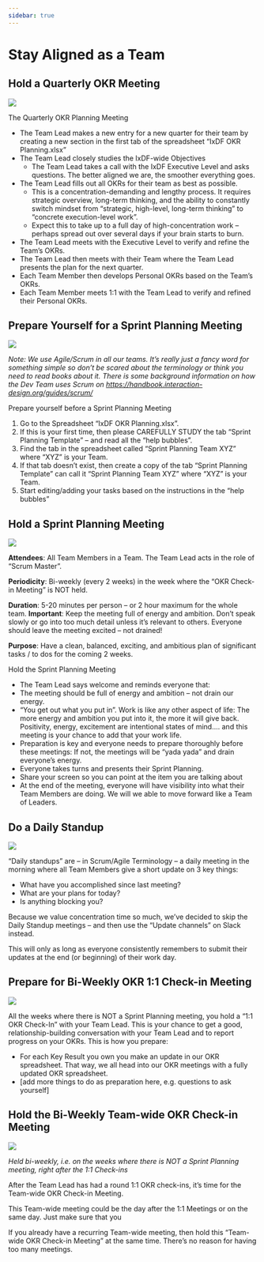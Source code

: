 ```yaml
---
sidebar: true
---
```


# Stay Aligned as a Team

## Hold a Quarterly OKR Meeting

![](../images/34-quarterly-meeting.svg)

The Quarterly OKR Planning Meeting

- The Team Lead makes a new entry for a new quarter for their team by creating a new section in the first tab of the spreadsheet “IxDF OKR Planning.xlsx”
- The Team Lead closely studies the IxDF-wide Objectives
    - The Team Lead takes a call with the IxDF Executive Level and asks questions. The better aligned we are, the smoother everything goes.
- The Team Lead fills out all OKRs for their team as best as possible.
    - This is a concentration-demanding and lengthy process. It requires strategic overview, long-term thinking, and the ability to constantly switch mindset from “strategic, high-level, long-term thinking” to “concrete execution-level work”.
    - Expect this to take up to a full day of high-concentration work – perhaps spread out over several days if your brain starts to burn.
- The Team Lead meets with the Executive Level to verify and refine the Team’s OKRs.
- The Team Lead then meets with their Team where the Team Lead presents the plan for the next quarter.
- Each Team Member then develops Personal OKRs based on the Team’s OKRs.
- Each Team Member meets 1:1 with the Team Lead to verify and refined their Personal OKRs.

## Prepare Yourself for a Sprint Planning Meeting

![](../images/35-sprint-planning-prep.svg)

_Note: We use Agile/Scrum in all our teams. It’s really just a fancy word for something simple so don’t be scared about the terminology or think you need to read books about it. There is some background information on how the Dev Team uses Scrum on https://handbook.interaction-design.org/guides/scrum/_

Prepare yourself before a Sprint Planning Meeting
1. Go to the Spreadsheet “IxDF OKR Planning.xlsx”.
2. If this is your first time, then please CAREFULLY STUDY the tab “Sprint Planning Template” – and read all the “help bubbles”.
3. Find the tab in the spreadsheet called “Sprint Planning Team XYZ” where “XYZ” is your Team.
4. If that tab doesn’t exist, then create a copy of the tab “Sprint Planning Template” can call it “Sprint Planning Team XYZ” where “XYZ” is your Team.
5. Start editing/adding your tasks based on the instructions in the “help bubbles”


## Hold a Sprint Planning Meeting

![](../images/36-sprint-planning-meeting.svg)

**Attendees**: All Team Members in a Team. The Team Lead acts in the role of “Scrum Master”.

**Periodicity**: Bi-weekly (every 2 weeks) in the week where the “OKR Check-in Meeting” is NOT held.

**Duration**: 5-20 minutes per person – or 2 hour maximum for the whole team.
**Important**: Keep the meeting full of energy and ambition. Don’t speak slowly or go into too much detail unless it’s relevant to others. Everyone should leave the meeting excited – not drained!

**Purpose**: Have a clean, balanced, exciting, and ambitious plan of significant tasks / to dos for the coming 2 weeks.

Hold the Sprint Planning Meeting

- The Team Lead says welcome and reminds everyone that:
- The meeting should be full of energy and ambition – not drain our energy.
- “You get out what you put in”. Work is like any other aspect of life: The more energy and ambition you put into it, the more it will give back. Positivity, energy, excitement are intentional states of mind…. and this meeting is your chance to add that your work life.
- Preparation is key and everyone needs to prepare thoroughly before these meetings: If not, the meetings will be “yada yada” and drain everyone’s energy.
- Everyone takes turns and presents their Sprint Planning.
- Share your screen so you can point at the item you are talking about
- At the end of the meeting, everyone will have visibility into what their Team Members are doing. We will we able to move forward like a Team of Leaders.


## Do a Daily Standup

![](../images/37-daily-standup.svg)

“Daily standups” are – in Scrum/Agile Terminology – a daily meeting in the morning where all Team Members give a short update on 3 key things:
- What have you accomplished since last meeting?
- What are your plans for today?
- Is anything blocking you?

Because we value concentration time so much, we’ve decided to skip the Daily Standup meetings – and then use the “Update channels” on Slack instead.

This will only as long as everyone consistently remembers to submit their updates at the end (or beginning) of their work day.

## Prepare for Bi-Weekly OKR 1:1 Check-in Meeting

![](../images/38-one-to-one-checkin-prep.svg)

All the weeks where there is NOT a Sprint Planning meeting, you hold a “1:1 OKR Check-In” with your Team Lead.
This is your chance to get a good, relationship-building conversation with your Team Lead and to report progress on your OKRs.
This is how you prepare:
- For each Key Result you own you make an update in our OKR spreadsheet. That way, we all head into our OKR meetings with a fully updated OKR spreadsheet.
- [add more things to do as preparation here, e.g. questions to ask yourself]


## Hold the Bi-Weekly Team-wide OKR Check-in Meeting

![](../images/39-team-checkin.svg)

_Held bi-weekly, i.e. on the weeks where there is NOT a Sprint Planning meeting, right after the 1:1 Check-ins_

After the Team Lead has had a round 1:1 OKR check-ins, it’s time for the Team-wide OKR Check-in Meeting.

This Team-wide meeting could be the day after the 1:1 Meetings or on the same day. Just make sure that you

If you already have a recurring Team-wide meeting, then hold this “Team-wide OKR Check-in Meeting” at the same time. There’s no reason for having too many meetings.
